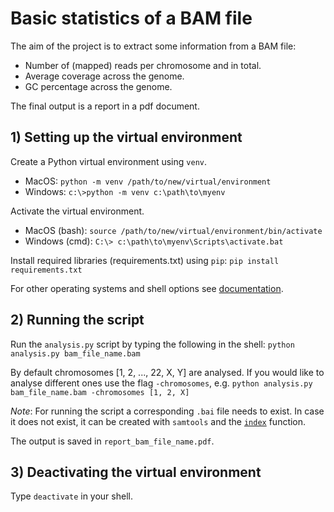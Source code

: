 # Basic statistics of a BAM file

The aim of the project is to extract some information from a BAM file:
- Number of (mapped) reads per chromosome and in total.
- Average coverage across the genome.
- GC percentage across the genome.

The final output is a report in a pdf document.

## 1) Setting up the virtual environment

Create a Python virtual environment using `venv`.
- MacOS: ```python -m venv /path/to/new/virtual/environment```
- Windows: ```c:\>python -m venv c:\path\to\myenv```

Activate the virtual environment.
- MacOS (bash): ```source /path/to/new/virtual/environment/bin/activate```
- Windows (cmd): ```C:\> c:\path\to\myenv\Scripts\activate.bat```

Install required libraries (requirements.txt) using `pip`:
```pip install requirements.txt```

For other operating systems and shell options see [documentation](https://docs.python.org/3/library/venv.html).

## 2) Running the script

Run the `analysis.py` script by typing the following in the shell: ```python analysis.py bam_file_name.bam```

By default chromosomes [1, 2, ..., 22, X, Y] are analysed. If you would like to analyse different ones use the flag `-chromosomes`, e.g. ```python analysis.py bam_file_name.bam -chromosomes [1, 2, X]```

*Note*: For running the script a corresponding `.bai` file needs to exist. In case it does not exist, it can be created with `samtools` and the [`index`](http://www.htslib.org/doc/samtools-index.html) function.

The output is saved in `report_bam_file_name.pdf`.

## 3) Deactivating the virtual environment

Type `deactivate` in your shell.

